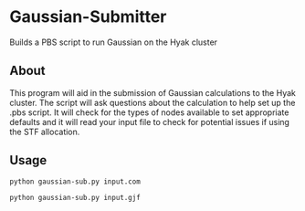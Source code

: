 Gaussian-Submitter
==============

Builds a PBS script to run Gaussian on the Hyak cluster

About
-----

This program will aid in the submission of Gaussian
calculations to the Hyak cluster. The script will ask
questions about the calculation to help set up the .pbs
script. It will check for the types of nodes available
to set appropriate defaults and it will read your input
file to check for potential issues if using the STF
allocation.


Usage
-----
`python gaussian-sub.py input.com`

`python gaussian-sub.py input.gjf`
